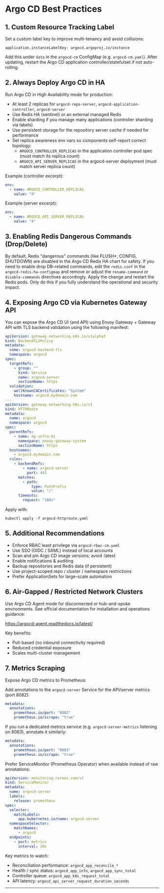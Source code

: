 # Argo CD Best Practices

## 1. Custom Resource Tracking Label
Set a custom label key to improve multi-tenancy and avoid collisions:

```
application.instanceLabelKey: argocd.argoproj.io/instance
```

Add this under `data` in the `argocd-cm` ConfigMap (e.g. `argocd-cm.yaml`). After updating, restart the Argo CD application controller/statefulset if not auto-rolling.

## 2. Always Deploy Argo CD in HA
Run Argo CD in High Availability mode for production:
- At least 2 replicas for `argocd-repo-server`, `argocd-application-controller`, `argocd-server`
- Use Redis HA (sentinel) or an external managed Redis
- Enable sharding if you manage many applications (controller sharding via labels)
- Use persistent storage for the repository server cache if needed for performance
- Set replica awareness env vars so components self-report correct topology:
  - `ARGOCD_CONTROLLER_REPLICAS` in the application controller pod spec (must match its replica count)
  - `ARGOCD_API_SERVER_REPLICAS` in the argocd-server deployment (must match server replica count)

Example (controller excerpt):
```yaml
env:
  - name: ARGOCD_CONTROLLER_REPLICAS
    value: "4"
```
Example (server excerpt):
```yaml
env:
  - name: ARGOCD_API_SERVER_REPLICAS
    value: "4"
```

## 3. Enabling Redis Dangerous Commands (Drop/Delete)
By default, Redis "dangerous" commands (like FLUSH*, CONFIG, SHUTDOWN) are disabled in the Argo CD Redis HA chart for safety.
If you need to enable drop DB–related commands, edit the `redis.conf` in the `argocd-redis-ha-configmap` and remove or adjust the `rename-command` or `disable-commands` directives accordingly. Apply the change and restart the Redis pods. Only do this if you fully understand the operational and security impact.

## 4. Exposing Argo CD via Kubernetes Gateway API
You can expose the Argo CD UI (and API) using Envoy Gateway + Gateway API with TLS backend validation using the following manifest:

```yaml
apiVersion: gateway.networking.k8s.io/v1alpha3
kind: BackendTLSPolicy
metadata:
  name: argocd-backend-tls
  namespace: argocd
spec:
  targetRefs:
    - group: ""
      kind: Service
      name: argocd-server
      sectionName: https
  validation:
    wellKnownCACertificates: "System"
    hostname: argocd.mydomain.com
---
apiVersion: gateway.networking.k8s.io/v1
kind: HTTPRoute
metadata:
  name: argocd
  namespace: argocd
spec:
  parentRefs:
    - name: eg-infra-01
      namespace: envoy-gateway-system
      sectionName: https
  hostnames:
    - argocd.mydomain.com
  rules:
    - backendRefs:
        - name: argocd-server
          port: 443
      matches:
        - path:
            type: PathPrefix
            value: "/"
      timeouts:
        request: "180s"
```

Apply with:
```
kubectl apply -f argocd-httproute.yaml
```

## 5. Additional Recommendations
- Enforce RBAC least privilege via `argocd-rbac-cm.yaml`
- Use SSO (OIDC / SAML) instead of local accounts
- Scan and pin Argo CD image versions; avoid :latest
- Enable notifications & auditing
- Backup repositories and Redis data (if persistent)
- Use project-scoped repo / cluster / namespace restrictions
- Prefer ApplicationSets for large-scale automation

## 6. Air-Gapped / Restricted Network Clusters
Use Argo CD Agent mode for disconnected or hub-and-spoke environments. See official documentation for installation and operations guidance:

https://argocd-agent.readthedocs.io/latest/

Key benefits:
- Pull-based (no inbound connectivity required)
- Reduced credential exposure
- Scales multi-cluster management

## 7. Metrics Scraping
Expose Argo CD metrics to Prometheus:

Add annotations to the `argocd-server` Service for the API/server metrics (port 8082):
```yaml
metadata:
  annotations:
    prometheus.io/port: "8082"
    prometheus.io/scrape: "true"
```
If you run a dedicated metrics service (e.g. `argocd-server-metrics` listening on 8083), annotate it similarly:
```yaml
metadata:
  annotations:
    prometheus.io/port: "8083"
    prometheus.io/scrape: "true"
```
Prefer ServiceMonitor (Prometheus Operator) when available instead of raw annotations:
```yaml
apiVersion: monitoring.coreos.com/v1
kind: ServiceMonitor
metadata:
  name: argocd-server
  labels:
    release: prometheus
spec:
  selector:
    matchLabels:
      app.kubernetes.io/name: argocd-server
  namespaceSelector:
    matchNames:
      - argocd
  endpoints:
    - port: metrics
      interval: 30s
```
Key metrics to watch:
- Reconciliation performance: `argocd_app_reconcile_*`
- Health / sync status: `argocd_app_info`, `argocd_app_sync_total`
- Controller queue: `argocd_app_k8s_request_total`
- API latency: `argocd_api_server_request_duration_seconds`

---


